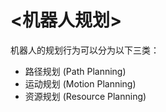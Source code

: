 # <机器人规划>

机器人的规划行为可以分为以下三类：

- 路径规划 (Path Planning)
- 运动规划 (Motion Planning)
- 资源规划 (Resource Planning)
